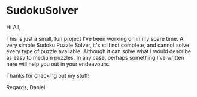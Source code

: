 SudokuSolver
============

Hi All,

This is just a small, fun project I've been working on in my spare time.
A very simple Sudoku Puzzle Solver, it's still not complete, and cannot solve every type of puzzle available.
Although it can solve what I would describe as easy to medium puzzles.
In any case, perhaps something I've written here will help you out in your endeavours.

Thanks for checking out my stuff!

Regards,
Daniel